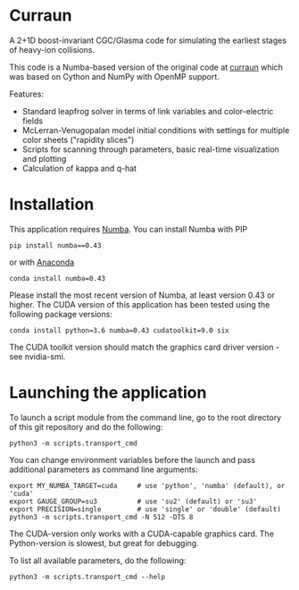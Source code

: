 # Curraun

A 2+1D boost-invariant CGC/Glasma code for simulating the earliest stages
of heavy-ion collisions.

This code is a Numba-based version of the original code
at [curraun](https://gitlab.com/dmueller/curraun)
which was based on Cython and NumPy with OpenMP support.

Features:
* Standard leapfrog solver in terms of link variables and color-electric fields
* McLerran-Venugopalan model initial conditions with settings for multiple
color sheets ("rapidity slices")
* Scripts for scanning through parameters, basic real-time visualization and plotting
* Calculation of kappa and q-hat

# Installation
This application requires [Numba](http://numba.pydata.org/). You can install Numba with PIP
```
pip install numba==0.43
```

or with [Anaconda](https://www.anaconda.com/distribution/)
```
conda install numba=0.43
```

Please install the most recent version of Numba, at least version 0.43 or higher.
The CUDA version of this application has been tested
using the following package versions:
```
conda install python=3.6 numba=0.43 cudatoolkit=9.0 six
```

The CUDA toolkit version should match the graphics card driver version - see nvidia-smi.

# Launching the application
To launch a script module from the command line, go to the root directory
of this git repository and do the following:
```
python3 -m scripts.transport_cmd
```

You can change environment variables before the launch and pass additional
parameters as command line arguments:
```
export MY_NUMBA_TARGET=cuda     # use 'python', 'numba' (default), or 'cuda'
export GAUGE_GROUP=su3          # use 'su2' (default) or 'su3'
export PRECISION=single         # use 'single' or 'double' (default)
python3 -m scripts.transport_cmd -N 512 -DTS 8
```
The CUDA-version only works with a CUDA-capable graphics card.
The Python-version is slowest, but great for debugging.

To list all available parameters, do the following:
```
python3 -m scripts.transport_cmd --help
```
